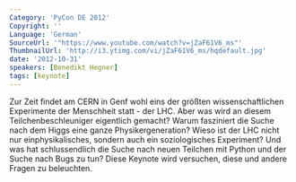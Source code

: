 ```yaml
---
Category: 'PyCon DE 2012'
Copyright: ''
Language: 'German'
SourceUrl: '"https://www.youtube.com/watch?v=jZaF61V6_ms"'
ThumbnailUrl: 'http://i3.ytimg.com/vi/jZaF61V6_ms/hqdefault.jpg'
date: '2012-10-31'
speakers: [Benedikt Hegner]
tags: [keynote]
---
```

Zur Zeit findet am CERN in Genf wohl eins der größten wissenschaftlichen
Experimente der Menschheit statt - der LHC. Aber was wird an diesem
Teilchenbeschleuniger eigentlich gemacht? Warum fasziniert die Suche nach dem
Higgs eine ganze Physikergeneration? Wieso ist der LHC nicht nur
einphysikalisches, sondern auch ein soziologisches Experiment? Und was hat
schlussendlich die Suche nach neuen Teilchen mit Python und der Suche nach
Bugs zu tun? Diese Keynote wird versuchen, diese und andere Fragen zu
beleuchten.

